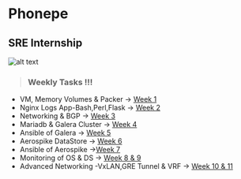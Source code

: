 # Phonepe
## SRE Internship

![alt text](https://encrypted-tbn0.gstatic.com/images?q=tbn:ANd9GcSjk5PrilIlMX6zYEKOutlGIZNFi0rVf0rN-B6UIPjJUxSFWhyCOOoJ3xhqR_Jx-Iazmg&usqp=CAU)

>### Weekly Tasks !!!


* VM, Memory Volumes & Packer -> [Week 1](https://github.com/risheethsuryachippada/Phonepe-SRE_Internship/tree/master/W01)
* Nginx Logs App-Bash,Perl,Flask -> [Week 2](https://github.com/risheethsuryachippada/Phonepe-SRE_Internship/tree/master/W02)
* Networking & BGP -> [Week 3](https://github.com/risheethsuryachippada/Phonepe-SRE_Internship/tree/master/W03)
* Mariadb & Galera Cluster -> [Week 4](https://github.com/risheethsuryachippada/Phonepe-SRE_Internship/tree/master/W04)
* Ansible of Galera -> [Week 5](https://github.com/risheethsuryachippada/Phonepe-SRE_Internship/tree/master/W05)
* Aerospike DataStore -> [Week 6](https://github.com/risheethsuryachippada/Phonepe-SRE_Internship/tree/master/W06)
* Ansible of Aerospike ->[Week 7](https://github.com/risheethsuryachippada/Phonepe-SRE_Internship/tree/master/W07)
* Monitoring of OS & DS -> [Week 8 & 9](https://github.com/risheethsuryachippada/Phonepe-SRE_Internship/tree/master/W08-09)
* Advanced Networking -VxLAN,GRE Tunnel & VRF -> [Week 10 & 11](https://github.com/risheethsuryachippada/Phonepe-SRE_Internship/tree/master/W10-11)